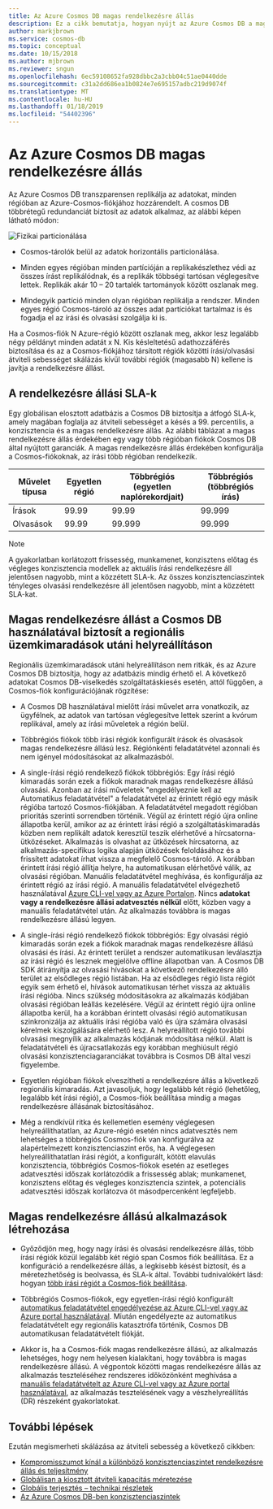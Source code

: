 ```yaml
---
title: Az Azure Cosmos DB magas rendelkezésre állás
description: Ez a cikk bemutatja, hogyan nyújt az Azure Cosmos DB a magas rendelkezésre állás
author: markjbrown
ms.service: cosmos-db
ms.topic: conceptual
ms.date: 10/15/2018
ms.author: mjbrown
ms.reviewer: sngun
ms.openlocfilehash: 6ec59108652fa928dbbc2a3cbb04c51ae0440dde
ms.sourcegitcommit: c31a2dd686ea1b0824e7e695157adbc219d9074f
ms.translationtype: MT
ms.contentlocale: hu-HU
ms.lasthandoff: 01/18/2019
ms.locfileid: "54402396"
---
```

# <a name="high-availability-with-azure-cosmos-db"></a>Az Azure Cosmos DB magas rendelkezésre állás

Az Azure Cosmos DB transzparensen replikálja az adatokat, minden régióban az Azure-Cosmos-fiókjához hozzárendelt. A cosmos DB többrétegű redundanciát biztosít az adatok alkalmaz, az alábbi képen látható módon:

![Fizikai particionálása](./media/high-availability/cosmosdb-data-redundancy.png)

- Cosmos-tárolók belül az adatok horizontális particionálása.

- Minden egyes régióban minden partícióján a replikakészlethez védi az összes írást replikálódnak, és a replikák többségi tartósan véglegesítve lettek. Replikák akár 10 – 20 tartalék tartományok között oszlanak meg.

- Mindegyik partíció minden olyan régióban replikálja a rendszer. Minden egyes régió Cosmos-tároló az összes adat partíciókat tartalmaz is és fogadja el az írási és olvasási szolgálja ki is.  

Ha a Cosmos-fiók N Azure-régió között oszlanak meg, akkor lesz legalább négy példányt minden adatát x N. Kis késleltetésű adathozzáférés biztosítása és az a Cosmos-fiókjához társított régiók közötti írási/olvasási átviteli sebességet skálázás kívül további régiók (magasabb N) kellene is javítja a rendelkezésre állást.  

## <a name="slas-for-availability"></a>A rendelkezésre állási SLA-k

Egy globálisan elosztott adatbázis a Cosmos DB biztosítja a átfogó SLA-k, amely magában foglalja az átviteli sebességet a késés a 99. percentilis, a konzisztencia és a magas rendelkezésre állás. Az alábbi táblázat a magas rendelkezésre állás érdekében egy vagy több régióban fiókok Cosmos DB által nyújtott garanciák. A magas rendelkezésre állás érdekében konfigurálja a Cosmos-fiókoknak, az írási több régióban rendelkezik.

|Művelet típusa  | Egyetlen régió |Többrégiós (egyetlen naplórekordjait)|Többrégiós (többrégiós írás) |
|---------|---------|---------|-------|
|Írások    | 99.99    |99.99   |99.999|
|Olvasások     | 99.99    |99.999  |99.999|

> [!NOTE]
> A gyakorlatban korlátozott frissesség, munkamenet, konzisztens előtag és végleges konzisztencia modellek az aktuális írási rendelkezésre áll jelentősen nagyobb, mint a közzétett SLA-k. Az összes konzisztenciaszintek tényleges olvasási rendelkezésre áll jelentősen nagyobb, mint a közzétett SLA-kat.

## <a name="high-availability-with-cosmos-db-in-the-face-of-regional-outages"></a>Magas rendelkezésre állást a Cosmos DB használatával biztosít a regionális üzemkimaradások utáni helyreállításon

Regionális üzemkimaradások utáni helyreállításon nem ritkák, és az Azure Cosmos DB biztosítja, hogy az adatbázis mindig érhető el. A következő adatokat Cosmos DB-viselkedés szolgáltatáskiesés esetén, attól függően, a Cosmos-fiók konfigurációjának rögzítése:

- A Cosmos DB használatával mielőtt írási művelet arra vonatkozik, az ügyfélnek, az adatok van tartósan véglegesítve lettek szerint a kvórum replikával, amely az írási műveletek a régión belül.

- Többrégiós fiókok több írási régiók konfigurált írások és olvasások magas rendelkezésre állású lesz. Régiónkénti feladatátvétel azonnali és nem igényel módosításokat az alkalmazásból.

- A single-írási régió rendelkező fiókok többrégiós: Egy írási régió kimaradás során ezek a fiókok maradnak magas rendelkezésre állású olvasási. Azonban az írási műveletek "engedélyeznie kell az Automatikus feladatátvétel" a feladatátvétel az érintett régió egy másik régióba tartozó Cosmos-fiókjában. A feladatátvétel megadott régióban prioritás szerinti sorrendben történik. Végül az érintett régió újra online állapotba kerül, amikor az az érintett írási régió a szolgáltatáskimaradás közben nem replikált adatok keresztül teszik elérhetővé a hírcsatorna-ütközéseket. Alkalmazás is olvashat az ütközések hírcsatorna, az alkalmazás-specifikus logika alapján ütközések feloldásához és a frissített adatokat írhat vissza a megfelelő Cosmos-tároló. A korábban érintett írási régió állítja helyre, ha automatikusan elérhetővé válik, az olvasási régióban. Manuális feladatátvétel meghívása, és konfigurálja az érintett régió az írási régió. A manuális feladatátvétel elvégezhető használatával [Azure CLI-vel vagy az Azure Portalon](how-to-manage-database-account.md#manual-failover). Nincs **adatokat vagy a rendelkezésre állási adatvesztés nélkül** előtt, közben vagy a manuális feladatátvétel után. Az alkalmazás továbbra is magas rendelkezésre állású legyen. 

- A single-írási régió rendelkező fiókok többrégiós: Egy olvasási régió kimaradás során ezek a fiókok maradnak magas rendelkezésre állású olvasási és írási. Az érintett terület a rendszer automatikusan leválasztja az írási régió és lesznek megjelölve offline állapotban van. A Cosmos DB SDK átirányítja az olvasási hívásokat a következő rendelkezésre álló terület az elsődleges régió listában. Ha az elsődleges régió lista régiót egyik sem érhető el, hívások automatikusan térhet vissza az aktuális írási régióba. Nincs szükség módosításokra az alkalmazás kódjában olvasási régióban leállás kezelésére. Végül az érintett régió újra online állapotba kerül, ha a korábban érintett olvasási régió automatikusan szinkronizálja az aktuális írási régióba való és újra számára olvasási kérelmek kiszolgálására elérhető lesz. A helyreállított régió további olvasási megnyílik az alkalmazás kódjának módosítása nélkül. Alatt is feladatátvételi és újracsatlakozás egy korábban meghiúsult régió olvasási konzisztenciagaranciákat továbbra is Cosmos DB által veszi figyelembe.

- Egyetlen régióban fiókok elveszítheti a rendelkezésre állás a következő regionális kimaradás. Azt javasoljuk, hogy legalább két régió (lehetőleg, legalább két írási régió), a Cosmos-fiók beállítása mindig a magas rendelkezésre állásának biztosításához.

- Még a rendkívül ritka és kellemetlen esemény véglegesen helyreállíthatatlan, az Azure-régió esetén nincs adatvesztés nem lehetséges a többrégiós Cosmos-fiók van konfigurálva az alapértelmezett konzisztenciaszint erős, ha. A véglegesen helyreállíthatatlan írási régiót, a konfigurált, kötött elavulás konzisztencia, többrégiós Cosmos-fiókok esetén az esetleges adatvesztési időszak korlátozódik a frissesség ablak; munkamenet, konzisztens előtag és végleges konzisztencia szintek, a potenciális adatvesztési időszak korlátozva öt másodpercenként legfeljebb.

## <a name="building-highly-available-applications"></a>Magas rendelkezésre állású alkalmazások létrehozása

- Győződjön meg, hogy nagy írási és olvasási rendelkezésre állás, több írási régiók közül legalább két régió span Cosmos fiók beállítása. Ez a konfiguráció a rendelkezésre állás, a legkisebb késést biztosít, és a méretezhetőség is beolvassa, és SLA-k által. További tudnivalókért lásd: hogyan [több írási régiót a Cosmos-fiók beállítása](tutorial-global-distribution-sql-api.md).

- Többrégiós Cosmos-fiókok, egy egyetlen-írási régió konfigurált [automatikus feladatátvétel engedélyezése az Azure CLI-vel vagy az Azure portal használatával](how-to-manage-database-account.md#automatic-failover). Miután engedélyezte az automatikus feladatátvételt egy regionális katasztrófa történik, Cosmos DB automatikusan feladatátvételt fiókját.  

- Akkor is, ha a Cosmos-fiók magas rendelkezésre állású, az alkalmazás lehetséges, hogy nem helyesen kialakítani, hogy továbbra is magas rendelkezésre állású. A végpontok közötti magas rendelkezésre állás az alkalmazás teszteléséhez rendszeres időközönként meghívása a [manuális feladatátvételt az Azure CLI-vel vagy az Azure portal használatával](how-to-manage-database-account.md#manual-failover), az alkalmazás tesztelésének vagy a vészhelyreállítás (DR) részeként gyakorlatokat.

## <a name="next-steps"></a>További lépések

Ezután megismerheti skálázása az átviteli sebesség a következő cikkben:

* [Kompromisszumot kínál a különböző konzisztenciaszintet rendelkezésre állás és teljesítmény](consistency-levels-tradeoffs.md)
* [Globálisan a kiosztott átviteli kapacitás méretezése](scaling-throughput.md)
* [Globális terjesztés – technikai részletek](global-dist-under-the-hood.md)
* [Az Azure Cosmos DB-ben konzisztenciaszintek](consistency-levels.md)
